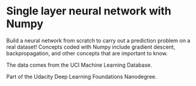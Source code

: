 # Single layer neural network with Numpy

Build a neural network from scratch to carry out a prediction problem on a real dataset! Concepts coded with Numpy include gradient descent, backpropagation, and other concepts that are important to know. 

The data comes from the UCI Machine Learning Database.

Part of the Udacity Deep Learning Foundations Nanodegree.
